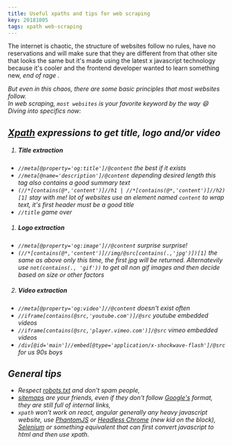 ```yaml
---
title: Useful xpaths and tips for web scraping
key: 20181005
tags: xpath web-scraping
---
```


The internet is chaotic, the structure of websites follow no rules, have no reservations 
and will make sure that they are different from that other site that looks the same but it's made using the latest x javascript technology  
because it's cooler and the frontend developer wanted to learn something new, <i> end of rage <i>.

But even in this chaos, there are some basic principles that most websites follow.  
In web scraping, `most websites` is your favorite keyword by the way :smile:
Diving into specifics now:

## [Xpath](https://www.w3schools.com/xml/xml_xpath.asp) expressions to get title, logo and/or video
1. ##### Title extraction
* `//meta[@property='og:title']/@content` the best if it exists
* `//meta[@name='description']/@content` depending desired length this tag also contains a good summary text
* `(//*[contains(@*,'content')]//h1 | //*[contains(@*,'content')]//h2)[1]` stay with me! lot of websites use an element 
named `content` to wrap text, it's first header must be a good title
* `//title` game over

1. ##### Logo extraction
* `//meta[@property='og:image']//@content` surprise surprise!
* `(//*[contains(@*,'content')]//img/@src[contains(.,'jpg')])[1]` the same as above only this time, the first jpg will be returned.
Alternatevily use `not(contains(., 'gif'))` to get all non gif images and then decide based on size or other factors

2. ##### Video extraction
* `//meta[@property='og:video']//@content` doesn't exist often
* `//iframe[contains(@src,'youtube.com')]/@src` youtube embedded videos
* `//iframe[contains(@src,'player.vimeo.com')]/@src` vimeo embedded videos
* `/div[@id='main']//embed[@type='application/x-shockwave-flash']/@src` for us 90s boys

## General tips
* Respect [robots.txt](http://www.robotstxt.org/) and don't spam people, 
* [sitemaps](https://en.wikipedia.org/wiki/Site_map) are your friends, even if they don't follow [Google's](https://support.google.com/webmasters/answer/156184?hl=en) format, they are still full of internal links,
* `xpath` won't work on react, angular generally any heavy javascript website, use [PhantomJS](http://phantomjs.org/) or [Headless Chrome](https://developers.google.com/web/updates/2017/04/headless-chrome) (new kid on the block), [Selenium](https://www.seleniumhq.org/) or something equivalent that can
first convert javascript to html and then use xpath. 
